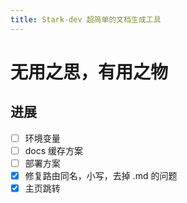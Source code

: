 ```yaml
---
title: Stark-dev 超简单的文档生成工具
---
```


# 无用之思，有用之物

## 进展

- [ ] 环境变量
- [ ] docs 缓存方案
- [ ] 部署方案
- [x] 修复路由同名，小写，去掉 .md 的问题
- [x] 主页跳转
